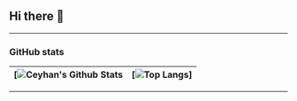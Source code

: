 ## Hi there 👋
---
### GitHub stats

[![Ceyhan's Github Stats](https://github-readme-stats.vercel.app/api?username=ceyhanbekiroglu&show_icons=true&line_height=27&count_private=true&title_color=87d440&text_color=c9cacc&icon_color=2bbc8a&bg_color=0e1117) | [![Top Langs](https://github-readme-stats.vercel.app/api/top-langs/?username=ceyhanbekiroglu&layout=compact&hide=java,html&title_color=87d440&text_color=c9cacc&icon_color=2bbc8a&bg_color=0e1117)] 
| ----------- | ------------ |

---




